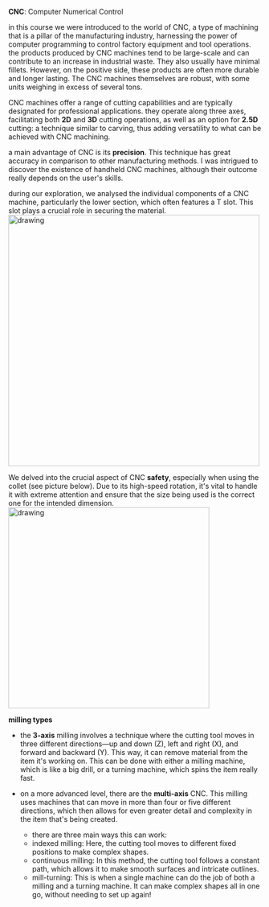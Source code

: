 **CNC**: Computer Numerical Control  

in this course we were introduced to the world of CNC, a type of machining that is a pillar of the manufacturing industry, harnessing the power of computer programming to control factory equipment and tool operations.  
the products produced by CNC machines tend to be large-scale and can contribute to an increase in industrial waste. They also usually have minimal fillets. However, on the positive side, these products are often more durable and longer lasting. The CNC machines themselves are robust, with some units weighing in excess of several tons.   

CNC machines offer a range of cutting capabilities and are typically designated for professional applications. they operate along three axes, facilitating both **2D** and **3D** cutting operations, as well as an option for **2.5D** cutting: a technique similar to carving, thus adding versatility to what can be achieved with CNC machining.   

a main advantage of CNC is its **precision**. This technique has great accuracy in comparison to other manufacturing methods. I was intrigued to discover the existence of handheld CNC machines, although their outcome really depends on the user's skills.  

during our exploration, we analysed the individual components of a CNC machine, particularly the lower section, which often features a T slot. This slot plays a crucial role in securing the material.  
<img src="../tslot.png" alt="drawing" width="500" />   

We delved into the crucial aspect of CNC **safety**, especially when using the collet (see picture below). Due to its high-speed rotation, it's vital to handle it with extreme attention and ensure that the size being used is the correct one for the intended dimension.  
<img src="../collet.jpg" alt="drawing" width="400" />   

**milling types**  
- the **3-axis** milling involves a technique where the cutting tool moves in three different directions—up and down (Z), left and right (X), and forward and backward (Y). This way, it can remove material from the item it's working on. This can be done with either a milling machine, which is like a big drill, or a turning machine, which spins the item really fast.

- on a more advanced level, there are the **multi-axis** CNC. This milling uses machines that can move in more than four or five different directions, which then allows for even greater detail and complexity in the item that's being created.  
    - there are three main ways this can work:   
    - indexed milling: Here, the cutting tool moves to different fixed positions to make complex shapes.  
    - continuous milling: In this method, the cutting tool follows a constant path, which allows it to make smooth surfaces and intricate outlines.  
    - mill-turning: This is when a single machine can do the job of both a milling and a turning machine. It can make complex shapes all in one go, without needing to set up again!  